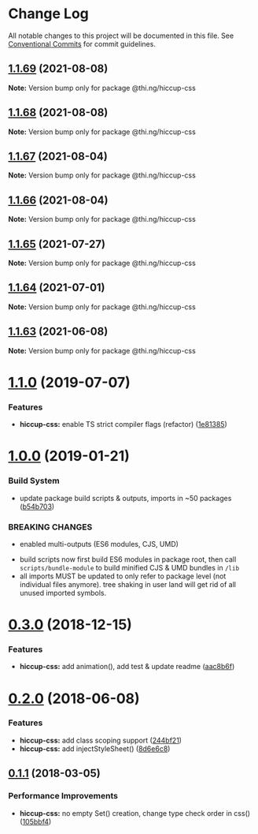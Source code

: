 # Change Log

All notable changes to this project will be documented in this file.
See [Conventional Commits](https://conventionalcommits.org) for commit guidelines.

## [1.1.69](https://github.com/thi-ng/umbrella/compare/@thi.ng/hiccup-css@1.1.68...@thi.ng/hiccup-css@1.1.69) (2021-08-08)

**Note:** Version bump only for package @thi.ng/hiccup-css





## [1.1.68](https://github.com/thi-ng/umbrella/compare/@thi.ng/hiccup-css@1.1.67...@thi.ng/hiccup-css@1.1.68) (2021-08-08)

**Note:** Version bump only for package @thi.ng/hiccup-css





## [1.1.67](https://github.com/thi-ng/umbrella/compare/@thi.ng/hiccup-css@1.1.66...@thi.ng/hiccup-css@1.1.67) (2021-08-04)

**Note:** Version bump only for package @thi.ng/hiccup-css





## [1.1.66](https://github.com/thi-ng/umbrella/compare/@thi.ng/hiccup-css@1.1.65...@thi.ng/hiccup-css@1.1.66) (2021-08-04)

**Note:** Version bump only for package @thi.ng/hiccup-css





## [1.1.65](https://github.com/thi-ng/umbrella/compare/@thi.ng/hiccup-css@1.1.64...@thi.ng/hiccup-css@1.1.65) (2021-07-27)

**Note:** Version bump only for package @thi.ng/hiccup-css





## [1.1.64](https://github.com/thi-ng/umbrella/compare/@thi.ng/hiccup-css@1.1.63...@thi.ng/hiccup-css@1.1.64) (2021-07-01)

**Note:** Version bump only for package @thi.ng/hiccup-css





## [1.1.63](https://github.com/thi-ng/umbrella/compare/@thi.ng/hiccup-css@1.1.62...@thi.ng/hiccup-css@1.1.63) (2021-06-08)

**Note:** Version bump only for package @thi.ng/hiccup-css





# [1.1.0](https://github.com/thi-ng/umbrella/compare/@thi.ng/hiccup-css@1.0.19...@thi.ng/hiccup-css@1.1.0) (2019-07-07)

### Features

* **hiccup-css:** enable TS strict compiler flags (refactor) ([1e81385](https://github.com/thi-ng/umbrella/commit/1e81385))

# [1.0.0](https://github.com/thi-ng/umbrella/compare/@thi.ng/hiccup-css@0.3.5...@thi.ng/hiccup-css@1.0.0) (2019-01-21)

### Build System

* update package build scripts & outputs, imports in ~50 packages ([b54b703](https://github.com/thi-ng/umbrella/commit/b54b703))

### BREAKING CHANGES

* enabled multi-outputs (ES6 modules, CJS, UMD)

- build scripts now first build ES6 modules in package root, then call
  `scripts/bundle-module` to build minified CJS & UMD bundles in `/lib`
- all imports MUST be updated to only refer to package level
  (not individual files anymore). tree shaking in user land will get rid of
  all unused imported symbols.

# [0.3.0](https://github.com/thi-ng/umbrella/compare/@thi.ng/hiccup-css@0.2.32...@thi.ng/hiccup-css@0.3.0) (2018-12-15)

### Features

* **hiccup-css:** add animation(), add test & update readme ([aac8b6f](https://github.com/thi-ng/umbrella/commit/aac8b6f))

<a name="0.2.0"></a>
# [0.2.0](https://github.com/thi-ng/umbrella/compare/@thi.ng/hiccup-css@0.1.24...@thi.ng/hiccup-css@0.2.0) (2018-06-08)

### Features

* **hiccup-css:** add class scoping support ([244bf21](https://github.com/thi-ng/umbrella/commit/244bf21))
* **hiccup-css:** add injectStyleSheet() ([8d6e6c8](https://github.com/thi-ng/umbrella/commit/8d6e6c8))

<a name="0.1.1"></a>
## [0.1.1](https://github.com/thi-ng/umbrella/compare/@thi.ng/hiccup-css@0.1.0...@thi.ng/hiccup-css@0.1.1) (2018-03-05)

### Performance Improvements

* **hiccup-css:** no empty Set() creation, change type check order in css() ([105bbf4](https://github.com/thi-ng/umbrella/commit/105bbf4))
